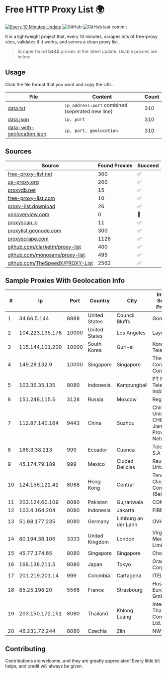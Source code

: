 
# Free HTTP Proxy List 🌍

[![Every 10 Minutes Update](https://github.com/mertguvencli/http-proxy-list/actions/workflows/main.yml/badge.svg?branch=main)](https://github.com/mertguvencli/http-proxy-list/actions/workflows/main.yml)
![GitHub](https://img.shields.io/github/license/mertguvencli/http-proxy-list)
![GitHub last commit](https://img.shields.io/github/last-commit/mertguvencli/http-proxy-list)

It is a lightweight project that, every 10 minutes, scrapes lots of free-proxy sites, validates if it works, and serves a clean proxy list.


> Scraper found **5445** proxies at the latest update. Usable proxies are below.

## Usage

Click the file format that you want and copy the URL.


|File|Content|Count|
|----|-------|-----|
|[data.txt](https://raw.githubusercontent.com/mertguvencli/http-proxy-list/main/proxy-list/data.txt)|`ip_address:port` combined (seperated new line)|310|
|[data.json](https://raw.githubusercontent.com/mertguvencli/http-proxy-list/main/proxy-list/data.json)|`ip, port`|310|
|[data-with-geolocation.json](https://raw.githubusercontent.com/mertguvencli/http-proxy-list/main/proxy-list/data-with-geolocation.json)|`ip, port, geolocation`|310|

## Sources

|Source|Found Proxies|Succeed|
|------|-------------|-------|
|[free-proxy-list.net](https://free-proxy-list.net)|300|✅|
|[us-proxy.org](https://www.us-proxy.org)|200|✅|
|[proxydb.net](http://proxydb.net)|15|✅|
|[free-proxy-list.com](https://free-proxy-list.com/?page=&port=&type%5B%5D=http&type%5B%5D=https&up_time=0&search=Search)|10|✅|
|[proxy-list.download](https://www.proxy-list.download/HTTP)|26|✅|
|[vpnoverview.com](https://vpnoverview.com/privacy/anonymous-browsing/free-proxy-servers)|0|🚫|
|[proxyscan.io](https://www.proxyscan.io)|11|✅|
|[proxylist.geonode.com](https://proxylist.geonode.com/api/proxy-list?limit=300&page=1&sort_by=lastChecked&sort_type=desc&protocols=http,https)|300|✅|
|[proxyscrape.com](https://api.proxyscrape.com/v2/?request=displayproxies&protocol=http&timeout=10000&country=all&ssl=all&anonymity=all)|1126|✅|
|[github.com/clarketm/proxy-list](https://raw.githubusercontent.com/clarketm/proxy-list/master/proxy-list-raw.txt)|400|✅|
|[github.com/monosans/proxy-list](https://raw.githubusercontent.com/monosans/proxy-list/main/proxies/http.txt)|495|✅|
|[github.com/TheSpeedX/PROXY-List](https://raw.githubusercontent.com/TheSpeedX/PROXY-List/master/http.txt)|2562|✅|


## Sample Proxies With Geolocation Info

|#|Ip|Port|Country|City|Internet Service Provider|
|-|--|----|-------|----|-------------------------|
|1|34.66.5.144|8888|United States|Council Bluffs|Google LLC|
|2|104.223.135.178|10000|United States|Los Angeles|LayerHost|
|3|115.144.101.200|10000|South Korea|Guri-si|Korea Telecom|
|4|149.28.132.9|10000|Singapore|Singapore|The Constant Company|
|5|103.36.35.135|8080|Indonesia|Kampungbali|PT Mora Telematika Indonesia|
|6|151.248.115.5|3128|Russia|Moscow|Reg.Ru|
|7|112.87.140.164|9443|China|Suzhou|China Unicom CHINA169 Jiangsu Province Network|
|8|186.3.38.213|999|Ecuador|Cuenca|Telconet S.A|
|9|45.174.79.189|999|Mexico|Ciudad Delicias|Raul Duarte Urita|
|10|124.156.122.42|8088|Hong Kong|Central|Tencent Cloud Computing (Beijing) Co|
|11|203.124.60.109|8080|Pakistan|Gujranwala|COMSATS|
|12|103.4.164.204|8080|Indonesia|Jakarta|FIBERNET|
|13|51.68.177.235|8080|Germany|Limburg an der Lahn|OVH SAS|
|14|80.194.38.106|3333|United Kingdom|London|Virgin Media Limited|
|15|45.77.174.65|8080|Singapore|Singapore|Choopa|
|16|168.138.211.5|8080|Japan|Tokyo|Oracle Corporation|
|17|201.219.201.14|999|Colombia|Cartagena|ITELKOM|
|18|85.25.198.20|5566|France|Strasbourg|Host Europe GmbH|
|19|203.150.172.151|8080|Thailand|Khlong Luang|Internet Thailand Company Ltd.|
|20|46.231.72.244|8080|Czechia|Zlín|NWT|



## Contributing

Contributions are welcome, and they are greatly appreciated! Every
little bit helps, and credit will always be given.

